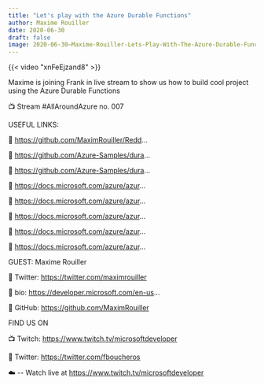 ```yaml
---
title: "Let's play with the Azure Durable Functions"
author: Maxime Rouiller
date: 2020-06-30
draft: false
image: 2020-06-30–Maxime-Rouiller-Lets-Play-With-The-Azure-Durable-Functions.png
---
```


{{< video "xnFeEjzand8" >}}

Maxime is joining Frank in live stream to show us how to build cool project using the Azure Durable Functions

📺 Stream #AllAroundAzure no. 007

USEFUL LINKS:

🔗 https://github.com/MaximRouiller/Redd...

🔗 https://github.com/Azure-Samples/dura...

🔗 https://github.com/Azure-Samples/dura...

🔗 https://docs.microsoft.com/azure/azur...

🔗 https://docs.microsoft.com/azure/azur...

🔗 https://docs.microsoft.com/azure/azur...

🔗 https://docs.microsoft.com/azure/azur...

🔗 https://docs.microsoft.com/azure/azur...


GUEST: Maxime Rouiller

🔗 Twitter: https://twitter.com/maximrouiller

🔗 bio: https://developer.microsoft.com/en-us...

🔗 GitHub: https://github.com/MaximRouiller

FIND US ON

📺 Twitch: https://www.twitch.tv/microsoftdeveloper

🔗 Twitter: https://twitter.com/fboucheros

☁️
 -- Watch live at https://www.twitch.tv/microsoftdeveloper